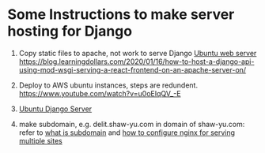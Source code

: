 # Some Instructions to make server hosting for Django

1. Copy static files to apache, not work to serve Django
[Ubuntu web server](https://github.com/AhoyKakkoii/AWS-EC2-Django-Deploy/blob/main/Ubuntu-Web-server.md)
https://blog.learningdollars.com/2020/01/16/how-to-host-a-django-api-using-mod-wsgi-serving-a-react-frontend-on-an-apache-server-on/

2. Deploy to AWS ubuntu instances, steps are redundent.
https://www.youtube.com/watch?v=u0oEIqQV_-E

3. [Ubuntu Django Server](https://github.com/AhoyKakkoii/Django-Deploy-Doc/blob/main/Ubuntu-Django-Server.md)

4. make subdomain, e.g. delit.shaw-yu.com in domain of shaw-yu.com:
refer to [what is subdomain](https://www.domain.com/blog/2019/01/15/subdomain/)
and [how to configure nginx for serving multiple sites](https://webdock.io/en/docs/how-guides/how-configure-nginx-to-serve-multiple-websites-single-vps)
